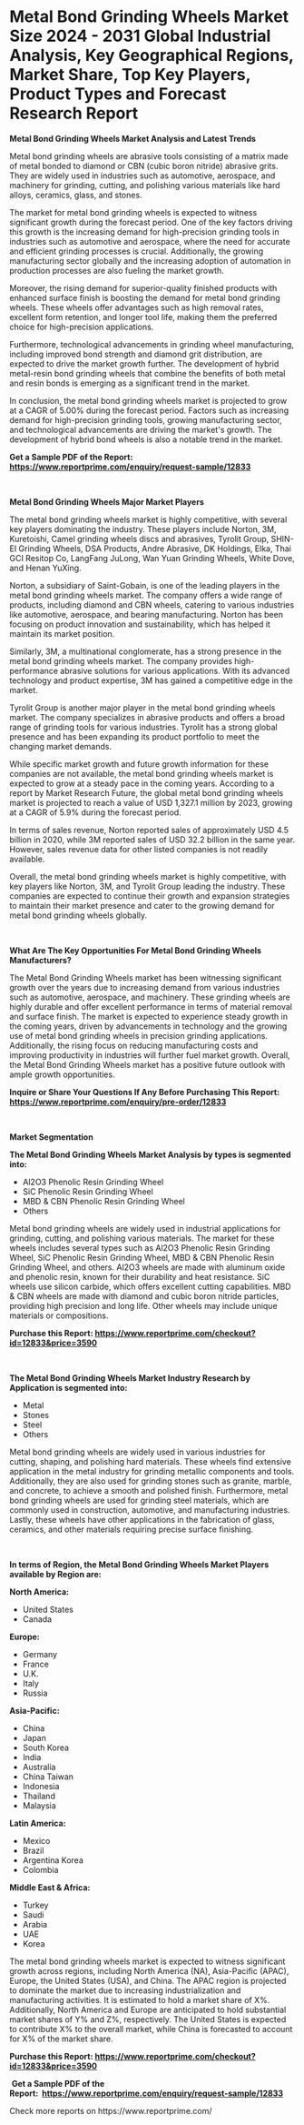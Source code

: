 <p><h1>Metal Bond Grinding Wheels Market Size 2024 - 2031 Global Industrial Analysis, Key Geographical Regions, Market Share, Top Key Players, Product Types and Forecast Research Report</h1></p><p><strong>Metal Bond Grinding Wheels Market Analysis and Latest Trends</strong></p>
<p><p>Metal bond grinding wheels are abrasive tools consisting of a matrix made of metal bonded to diamond or CBN (cubic boron nitride) abrasive grits. They are widely used in industries such as automotive, aerospace, and machinery for grinding, cutting, and polishing various materials like hard alloys, ceramics, glass, and stones.</p><p>The market for metal bond grinding wheels is expected to witness significant growth during the forecast period. One of the key factors driving this growth is the increasing demand for high-precision grinding tools in industries such as automotive and aerospace, where the need for accurate and efficient grinding processes is crucial. Additionally, the growing manufacturing sector globally and the increasing adoption of automation in production processes are also fueling the market growth.</p><p>Moreover, the rising demand for superior-quality finished products with enhanced surface finish is boosting the demand for metal bond grinding wheels. These wheels offer advantages such as high removal rates, excellent form retention, and longer tool life, making them the preferred choice for high-precision applications.</p><p>Furthermore, technological advancements in grinding wheel manufacturing, including improved bond strength and diamond grit distribution, are expected to drive the market growth further. The development of hybrid metal-resin bond grinding wheels that combine the benefits of both metal and resin bonds is emerging as a significant trend in the market.</p><p>In conclusion, the metal bond grinding wheels market is projected to grow at a CAGR of 5.00% during the forecast period. Factors such as increasing demand for high-precision grinding tools, growing manufacturing sector, and technological advancements are driving the market's growth. The development of hybrid bond wheels is also a notable trend in the market.</p></p>
<p><strong>Get a Sample PDF of the Report:&nbsp; <a href="https://www.reportprime.com/enquiry/request-sample/12833">https://www.reportprime.com/enquiry/request-sample/12833</a></strong></p>
<p>&nbsp;</p>
<p><strong>Metal Bond Grinding Wheels Major Market Players</strong></p>
<p><p>The metal bond grinding wheels market is highly competitive, with several key players dominating the industry. These players include Norton, 3M, Kuretoishi, Camel grinding wheels discs and abrasives, Tyrolit Group, SHIN-EI Grinding Wheels, DSA Products, Andre Abrasive, DK Holdings, Elka, Thai GCI Resitop Co, LangFang JuLong, Wan Yuan Grinding Wheels, White Dove, and Henan YuXing.</p><p>Norton, a subsidiary of Saint-Gobain, is one of the leading players in the metal bond grinding wheels market. The company offers a wide range of products, including diamond and CBN wheels, catering to various industries like automotive, aerospace, and bearing manufacturing. Norton has been focusing on product innovation and sustainability, which has helped it maintain its market position.</p><p>Similarly, 3M, a multinational conglomerate, has a strong presence in the metal bond grinding wheels market. The company provides high-performance abrasive solutions for various applications. With its advanced technology and product expertise, 3M has gained a competitive edge in the market.</p><p>Tyrolit Group is another major player in the metal bond grinding wheels market. The company specializes in abrasive products and offers a broad range of grinding tools for various industries. Tyrolit has a strong global presence and has been expanding its product portfolio to meet the changing market demands.</p><p>While specific market growth and future growth information for these companies are not available, the metal bond grinding wheels market is expected to grow at a steady pace in the coming years. According to a report by Market Research Future, the global metal bond grinding wheels market is projected to reach a value of USD 1,327.1 million by 2023, growing at a CAGR of 5.9% during the forecast period.</p><p>In terms of sales revenue, Norton reported sales of approximately USD 4.5 billion in 2020, while 3M reported sales of USD 32.2 billion in the same year. However, sales revenue data for other listed companies is not readily available.</p><p>Overall, the metal bond grinding wheels market is highly competitive, with key players like Norton, 3M, and Tyrolit Group leading the industry. These companies are expected to continue their growth and expansion strategies to maintain their market presence and cater to the growing demand for metal bond grinding wheels globally.</p></p>
<p>&nbsp;</p>
<p><strong>What Are The Key Opportunities For Metal Bond Grinding Wheels Manufacturers?</strong></p>
<p><p>The Metal Bond Grinding Wheels market has been witnessing significant growth over the years due to increasing demand from various industries such as automotive, aerospace, and machinery. These grinding wheels are highly durable and offer excellent performance in terms of material removal and surface finish. The market is expected to experience steady growth in the coming years, driven by advancements in technology and the growing use of metal bond grinding wheels in precision grinding applications. Additionally, the rising focus on reducing manufacturing costs and improving productivity in industries will further fuel market growth. Overall, the Metal Bond Grinding Wheels market has a positive future outlook with ample growth opportunities.</p></p>
<p><strong>Inquire or Share Your Questions If Any Before Purchasing This Report: <a href="https://www.reportprime.com/enquiry/pre-order/12833">https://www.reportprime.com/enquiry/pre-order/12833</a></strong></p>
<p>&nbsp;</p>
<p><strong>Market Segmentation</strong></p>
<p><strong>The Metal Bond Grinding Wheels Market Analysis by types is segmented into:</strong></p>
<p><ul><li>Al2O3 Phenolic Resin Grinding Wheel</li><li>SiC Phenolic Resin Grinding Wheel</li><li>MBD & CBN Phenolic Resin Grinding Wheel</li><li>Others</li></ul></p>
<p><p>Metal bond grinding wheels are widely used in industrial applications for grinding, cutting, and polishing various materials. The market for these wheels includes several types such as Al2O3 Phenolic Resin Grinding Wheel, SiC Phenolic Resin Grinding Wheel, MBD & CBN Phenolic Resin Grinding Wheel, and others. Al2O3 wheels are made with aluminum oxide and phenolic resin, known for their durability and heat resistance. SiC wheels use silicon carbide, which offers excellent cutting capabilities. MBD & CBN wheels are made with diamond and cubic boron nitride particles, providing high precision and long life. Other wheels may include unique materials or compositions.</p></p>
<p><strong>Purchase this Report:&nbsp;<a href="https://www.reportprime.com/checkout?id=12833&price=3590">https://www.reportprime.com/checkout?id=12833&price=3590</a></strong></p>
<p>&nbsp;</p>
<p><strong>The Metal Bond Grinding Wheels Market Industry Research by Application is segmented into:</strong></p>
<p><ul><li>Metal</li><li>Stones</li><li>Steel</li><li>Others</li></ul></p>
<p><p>Metal bond grinding wheels are widely used in various industries for cutting, shaping, and polishing hard materials. These wheels find extensive application in the metal industry for grinding metallic components and tools. Additionally, they are also used for grinding stones such as granite, marble, and concrete, to achieve a smooth and polished finish. Furthermore, metal bond grinding wheels are used for grinding steel materials, which are commonly used in construction, automotive, and manufacturing industries. Lastly, these wheels have other applications in the fabrication of glass, ceramics, and other materials requiring precise surface finishing.</p></p>
<p>&nbsp;</p>
<p><strong>In terms of Region, the Metal Bond Grinding Wheels Market Players available by Region are:</strong></p>
<p>
    <p> <strong> North America: </strong>
        <ul>
            <li>United States</li>
            <li>Canada</li>
        </ul>
        </p> 
    <p> <strong> Europe: </strong>
        <ul>
            <li>Germany</li>
            <li>France</li>
            <li>U.K.</li>
            <li>Italy</li>
            <li>Russia</li>
        </ul>
        </p> 
    <p> <strong> Asia-Pacific: </strong>
        <ul>
            <li>China</li>
            <li>Japan</li>
            <li>South Korea</li>
            <li>India</li>
            <li>Australia</li>
            <li>China Taiwan</li>
            <li>Indonesia</li>
            <li>Thailand</li>
            <li>Malaysia</li>
        </ul>
        </p> 
    <p> <strong> Latin America: </strong>
        <ul>
            <li>Mexico</li>
            <li>Brazil</li>
            <li>Argentina Korea</li>
            <li>Colombia</li>
        </ul>
        </p> 
    <p> <strong> Middle East & Africa: </strong>
        <ul>
            <li>Turkey</li>
            <li>Saudi</li>
            <li>Arabia</li>
            <li>UAE</li>
            <li>Korea</li>
        </ul>
    </p>
    </p>
<p><p>The metal bond grinding wheels market is expected to witness significant growth across regions, including North America (NA), Asia-Pacific (APAC), Europe, the United States (USA), and China. The APAC region is projected to dominate the market due to increasing industrialization and manufacturing activities. It is estimated to hold a market share of X%. Additionally, North America and Europe are anticipated to hold substantial market shares of Y% and Z%, respectively. The United States is expected to contribute X% to the overall market, while China is forecasted to account for X% of the market share.</p></p>
<p><strong>Purchase this Report: <a href="https://www.reportprime.com/checkout?id=12833&price=3590">https://www.reportprime.com/checkout?id=12833&price=3590</a></strong></p>
<p>&nbsp;<strong>Get a Sample PDF of the Report:&nbsp;&nbsp;<a href="https://www.reportprime.com/enquiry/request-sample/12833">https://www.reportprime.com/enquiry/request-sample/12833</a></strong></p>
<p><strong></strong></p>
<p>Check more reports on https://www.reportprime.com/</p>